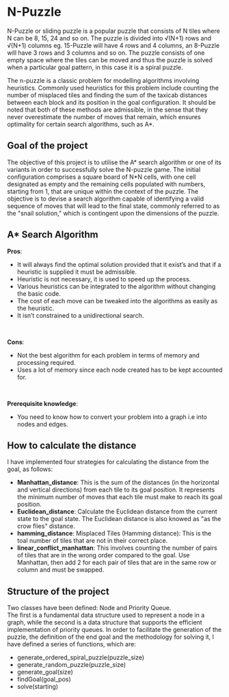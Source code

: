 # N-Puzzle

N-Puzzle or sliding puzzle is a popular puzzle that consists of N tiles where N can be 8, 15, 24 and so on. The puzzle is divided into √(N+1) rows and √(N+1) columns eg. 15-Puzzle will have 4 rows and 4 columns, an 8-Puzzle will have 3 rows and 3 columns and so on. The puzzle consists of one empty space where the tiles can be moved and thus the puzzle is solved when a particular goal pattern, in this case it is a spiral puzzle.

The n-puzzle is a classic problem for modelling algorithms involving heuristics. Commonly used heuristics for this problem include counting the number of misplaced tiles and finding the sum of the taxicab distances between each block and its position in the goal configuration. It should be noted that both of these methods are admissible, in the sense that they never overestimate the number of moves that remain, which ensures optimality for certain search algorithms, such as A*.

## Goal of the project
The objective of this project is to utilise the A* search algorithm or one of its variants in order to successfully solve the N-puzzle game. The initial configuration comprises a square board of N*N cells, with one cell designated as empty and the remaining cells populated with numbers, starting from 1, that are unique within the context of the puzzle. The objective is to devise a search algorithm capable of identifying a valid sequence of moves that will lead to the final state, commonly referred to as the "snail solution," which is contingent upon the dimensions of the puzzle.

## A* Search Algorithm
**Pros**:
-  It will always find the optimal solution provided that it exist’s and that if a heuristic is supplied it must be admissible.
-  Heuristic is not necessary, it is used to speed up the process.
-  Various heuristics can be integrated to the algorithm without changing the basic code.
-  The cost of each move can be tweaked into the algorithms as easily as the heuristic.
-  It isn’t constrained to a unidirectional search.
<br/>

**Cons**:
-  Not the best algorithm for each problem in terms of memory and processing required.
-  Uses a lot of memory since each node created has to be kept accounted for.

<br/>

**Prerequisite knowledge**:
- You need to know how to convert your problem into a graph i.e into nodes and edges.

## How to calculate the distance
I have implemented four strategies for calculating the distance from the goal, as follows:
- **Manhattan_distance**: This is the sum of the distances (in the horizontal and vertical directions) from each tile to its goal position. It represents the minimum number of moves that each tile must make to reach its goal position.
- **Euclidean_distance**: Calculate the Euclidean distance from the current state to the goal state. The Euclidean distance is also knowed as "as the crow flies" distance.
- **hamming_distance**: Misplaced Tiles (Hamming distance): This is the toal number of tiles that are not in their correct place.
- **linear_conflict_manhattan**:  This involves counting the number of pairs of tiles that are in the wrong order compared to the goal. Use Manhattan, then add 2 for each pair of tiles that are in the same row or column and must be swapped.


## Structure of the project
Two classes have been defined: Node and Priority Queue. <br/>The first is a fundamental data structure used to represent a node in a graph, while the second is a data structure that supports the efficient implementation of priority queues. 
In order to facilitate the generation of the puzzle, the definition of the end goal and the methodology for solving it, I have defined a series of functions, which are:
- generate_ordered_spiral_puzzle(puzzle_size)
- generate_random_puzzle(puzzle_size)
- generate_goal(size)
- findGoal(goal_pos)
- solve(starting)
